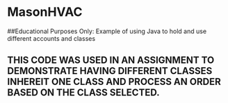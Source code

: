 # MasonHVAC
##Educational Purposes Only:  Example of using Java to hold and use different accounts and classes
## THIS CODE WAS USED IN AN ASSIGNMENT TO DEMONSTRATE HAVING DIFFERENT CLASSES INHEREIT ONE CLASS AND PROCESS AN ORDER BASED ON THE CLASS SELECTED.
